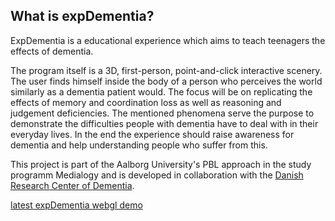 ## What is expDementia?

ExpDementia is a educational experience which aims to teach teenagers the effects of dementia.

The program itself is a 3D, first-person, point-and-click interactive scenery. The user finds himself inside the body of a person who perceives the world similarly as a dementia patient would.
The focus will be on replicating the effects of memory and coordination loss as well as reasoning and judgement deficiencies.
The mentioned phenomena serve the purpose to demonstrate the difficulties people with dementia have to deal with in their everyday lives. 
In the end the experience should raise awareness for dementia and help understanding people who suffer from this.

This project is part of the Aalborg University's PBL approach in the study programm Medialogy and is developed in collaboration with the [Danish Research Center of Dementia](http://uk.videnscenterfordemens.dk).

[latest expDementia webgl demo](https://shansb-dev.github.io/expDementia/Demo_v3/index.html)